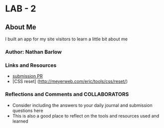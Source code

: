 # LAB - 2

## About Me

I built an app for my site visitors to learn a little bit about me

### Author: Nathan Barlow

### Links and Resources
* [submission PR](http://xyz.com)
* [CSS reset] (http://meyerweb.com/eric/tools/css/reset/)

### Reflections and Comments and COLLABORATORS
* Consider including the answers to your daily journal and submission questions here
* This is also a good place to reflect on the tools and resources used and learned